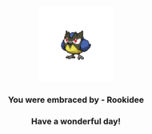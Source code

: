 <p align="center">
    <img src="https://raw.githubusercontent.com/PokeAPI/sprites/master/sprites/pokemon/821.png" width="150" height="150">
</p>
<h3 align="center">You were embraced by - <b>Rookidee</b></h3>
<h3 align="center">Have a wonderful day!</h3>
